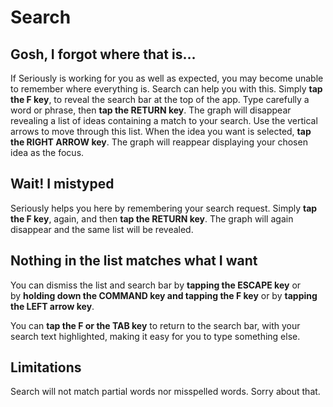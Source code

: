 # Search

## Gosh, I forgot where that is…

If Seriously is working for you as well as expected, you may become unable to remember where everything is. Search can help you with this. Simply **tap the F key**, to reveal the search bar at the top of the app. Type carefully a word or phrase, then **tap the RETURN key**. The graph will disappear revealing a list of ideas containing a match to your search. Use the vertical arrows to move through this list. When the idea you want is selected, **tap the RIGHT ARROW key**. The graph will reappear displaying your chosen idea as the focus.

## Wait! I mistyped

Seriously helps you here by remembering your search request. Simply **tap the F key**, again, and then **tap the RETURN key**. The graph will again disappear and the same list will be revealed.

## Nothing in the list matches what I want

You can dismiss the list and search bar by **tapping the ESCAPE key** or by **holding down the COMMAND key and tapping the F key** or by **tapping the LEFT arrow key**.

You can **tap the F or the TAB key** to return to the search bar, with your search text highlighted, making it easy for you to type something else.

## Limitations

Search will not match partial words nor misspelled words. Sorry about that.